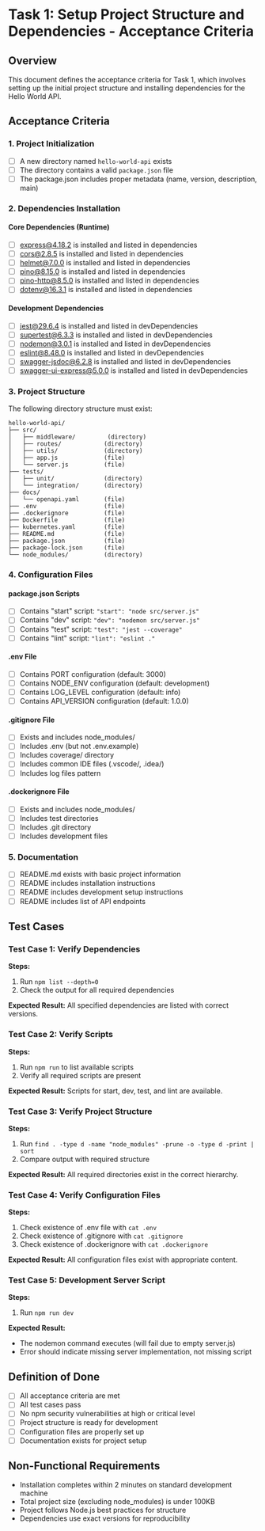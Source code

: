 # Task 1: Setup Project Structure and Dependencies - Acceptance Criteria

## Overview
This document defines the acceptance criteria for Task 1, which involves setting up the initial project structure and installing dependencies for the Hello World API.

## Acceptance Criteria

### 1. Project Initialization
- [ ] A new directory named `hello-world-api` exists
- [ ] The directory contains a valid `package.json` file
- [ ] The package.json includes proper metadata (name, version, description, main)

### 2. Dependencies Installation

#### Core Dependencies (Runtime)
- [ ] express@4.18.2 is installed and listed in dependencies
- [ ] cors@2.8.5 is installed and listed in dependencies
- [ ] helmet@7.0.0 is installed and listed in dependencies
- [ ] pino@8.15.0 is installed and listed in dependencies
- [ ] pino-http@8.5.0 is installed and listed in dependencies
- [ ] dotenv@16.3.1 is installed and listed in dependencies

#### Development Dependencies
- [ ] jest@29.6.4 is installed and listed in devDependencies
- [ ] supertest@6.3.3 is installed and listed in devDependencies
- [ ] nodemon@3.0.1 is installed and listed in devDependencies
- [ ] eslint@8.48.0 is installed and listed in devDependencies
- [ ] swagger-jsdoc@6.2.8 is installed and listed in devDependencies
- [ ] swagger-ui-express@5.0.0 is installed and listed in devDependencies

### 3. Project Structure
The following directory structure must exist:
```
hello-world-api/
├── src/
│   ├── middleware/         (directory)
│   ├── routes/            (directory)
│   ├── utils/             (directory)
│   ├── app.js             (file)
│   └── server.js          (file)
├── tests/
│   ├── unit/              (directory)
│   └── integration/       (directory)
├── docs/
│   └── openapi.yaml       (file)
├── .env                   (file)
├── .dockerignore          (file)
├── Dockerfile             (file)
├── kubernetes.yaml        (file)
├── README.md              (file)
├── package.json           (file)
├── package-lock.json      (file)
└── node_modules/          (directory)
```

### 4. Configuration Files

#### package.json Scripts
- [ ] Contains "start" script: `"start": "node src/server.js"`
- [ ] Contains "dev" script: `"dev": "nodemon src/server.js"`
- [ ] Contains "test" script: `"test": "jest --coverage"`
- [ ] Contains "lint" script: `"lint": "eslint ."`

#### .env File
- [ ] Contains PORT configuration (default: 3000)
- [ ] Contains NODE_ENV configuration (default: development)
- [ ] Contains LOG_LEVEL configuration (default: info)
- [ ] Contains API_VERSION configuration (default: 1.0.0)

#### .gitignore File
- [ ] Exists and includes node_modules/
- [ ] Includes .env (but not .env.example)
- [ ] Includes coverage/ directory
- [ ] Includes common IDE files (.vscode/, .idea/)
- [ ] Includes log files pattern

#### .dockerignore File
- [ ] Exists and includes node_modules/
- [ ] Includes test directories
- [ ] Includes .git directory
- [ ] Includes development files

### 5. Documentation
- [ ] README.md exists with basic project information
- [ ] README includes installation instructions
- [ ] README includes development setup instructions
- [ ] README includes list of API endpoints

## Test Cases

### Test Case 1: Verify Dependencies
**Steps:**
1. Run `npm list --depth=0`
2. Check the output for all required dependencies

**Expected Result:**
All specified dependencies are listed with correct versions.

### Test Case 2: Verify Scripts
**Steps:**
1. Run `npm run` to list available scripts
2. Verify all required scripts are present

**Expected Result:**
Scripts for start, dev, test, and lint are available.

### Test Case 3: Verify Project Structure
**Steps:**
1. Run `find . -type d -name "node_modules" -prune -o -type d -print | sort`
2. Compare output with required structure

**Expected Result:**
All required directories exist in the correct hierarchy.

### Test Case 4: Verify Configuration Files
**Steps:**
1. Check existence of .env file with `cat .env`
2. Check existence of .gitignore with `cat .gitignore`
3. Check existence of .dockerignore with `cat .dockerignore`

**Expected Result:**
All configuration files exist with appropriate content.

### Test Case 5: Development Server Script
**Steps:**
1. Run `npm run dev`

**Expected Result:**
- The nodemon command executes (will fail due to empty server.js)
- Error should indicate missing server implementation, not missing script

## Definition of Done
- [ ] All acceptance criteria are met
- [ ] All test cases pass
- [ ] No npm security vulnerabilities at high or critical level
- [ ] Project structure is ready for development
- [ ] Configuration files are properly set up
- [ ] Documentation exists for project setup

## Non-Functional Requirements
- Installation completes within 2 minutes on standard development machine
- Total project size (excluding node_modules) is under 100KB
- Project follows Node.js best practices for structure
- Dependencies use exact versions for reproducibility